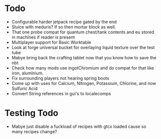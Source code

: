 # Todo
- Configurable harder jetpack recipe gated by the end
- Sluice with meduris? If so then mortar block as well.
- That one probe compat for quantum chest/tank contents and eu stored in machines if reader is present
- Multiplayer support for Basic Worktable
- Look at forge universal bucket for overlaying liquid texture over the test tube
- Mabye bring back the crafting tablet now that you know how to save the nbt
- Check how many mods use ingotChromium and do compat for that like iron, aluminium.
- Fix surrounding players not hearing spring boots
- Come up with uses for Calcium, Nitrogen, Potassium, Chlorine, and now Sulfuric Acid
- Convert String references in gui's to localecomps

# Testing Todo
- Mabye just disable a fuckload of recipes with gtcx loaded cause so many recipes change?